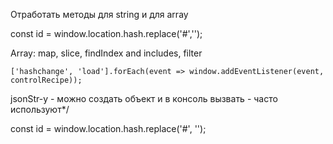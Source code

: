 Отработать методы для string и для array

const id = window.location.hash.replace('#','');

Array: map, slice, findIndex and includes, filter

    ['hashchange', 'load'].forEach(event => window.addEventListener(event, controlRecipe));
jsonStr-y - можно создать объект и в консоль вызвать - часто используют*/

const id = window.location.hash.replace('#', '');
